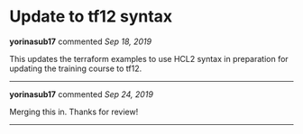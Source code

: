 # Update to tf12 syntax

**yorinasub17** commented *Sep 18, 2019*

This updates the terraform examples to use HCL2 syntax in preparation for updating the training course to tf12.
<br />
***


**yorinasub17** commented *Sep 24, 2019*

Merging this in. Thanks for review!
***

